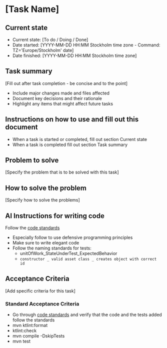 # [Task Name]

## Current state
- Current state: [To do / Doing / Done]
- Date started: [YYYY-MM-DD HH:MM Stockholm time zone - Command: TZ='Europe/Stockholm' date]
- Date finished: [YYYY-MM-DD HH:MM Stockholm time zone]

## Task summary
[Fill out after task completion - be concise and to the point]
- Include major changes made and files affected
- Document key decisions and their rationale
- Highlight any items that might affect future tasks

## Instructions on how to use and fill out this document
- When a task is started or completed, fill out section Current state
- When a task is completed fill out section Task summary

## Problem to solve
[Specify the problem that is to be solved with this task]

## How to solve the problem
[Specify how to solve the problems]

## AI Instructions for writing code
Follow the [code standards](../code_standards/_index.md)
- Especially follow to use defensive programming principles
- Make sure to write elegant code
- Follow the naming standards for tests:
  - unitOfWork_StateUnderTest_ExpectedBehavior
  - `constructor _ valid asset class _ creates object with correct id`

## Acceptance Criteria
[Add specific criteria for this task]

### Standard Acceptance Criteria
- Go through [code standards](../code_standards/_index.md) and verify that the code and the tests added follow the standards
- mvn ktlint:format
- ktlint:check
- mvn compile -DskipTests
- mvn test
